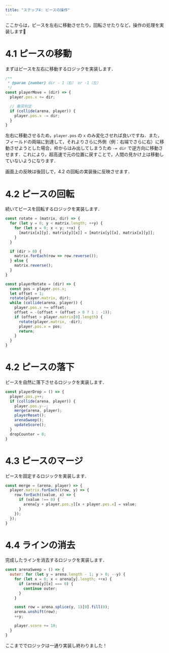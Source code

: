 ```yaml
---
title: "ステップ4: ピースの操作"
---
```


ここからは，ピースを左右に移動させたり，回転させたりなど，操作の処理を実装します💁

# 4.1 ピースの移動

まずはピースを左右に移動するロジックを実装します．

```js
/**
 * @param {number} dir - 1（右） or -1（左）
 */
const playerMove = (dir) => {
  player.pos.x += dir;

  // 衝突判定
  if (collide(arena, player)) {
    player.pos.x -= dir;
  }
}
```

左右に移動させるため，`player.pos` の `x` のみ変化させれば良いですね．また，フィールドの両端に到達して，それよりさらに外側（例：右端でさらに右）に移動させようとした場合，枠からはみ出してしまうため `-= dir` で逆方向に移動させます．これにより，超高速で元の位置に戻すことで，人間の見かけ上は移動していないようになります．

画面上の反映は後回しで，4.2 の回転の実装後に反映させます．


# 4.2 ピースの回転

続いてピースを回転するロジックを実装します．

```js
const rotate = (matrix, dir) => {
  for (let y = 0; y < matrix.length; ++y) {
    for (let x = 0; x < y; ++x) {
      [matrix[x][y], matrix[y][x]] = [matrix[y][x], matrix[x][y]];
    }
  }

  if (dir > 0) {
    matrix.forEach(row => row.reverse());
  } else {
    matrix.reverse();
  }
}
```

```js
const playerRotate = (dir) => {
  const pos = player.pos.x;
  let offset = 1;
  rotate(player.matrix, dir);
  while (collide(arena, player)) {
    player.pos.x += offset;
    offset = -(offset + (offset > 0 ? 1 : -1));
    if (offset > player.matrix[0].length) {
      rotate(player.matrix, -dir);
      player.pos.x = pos;
      return;
    }
  }
}
```


# 4.2 ピースの落下

ピースを自然に落下させるロジックを実装します．

```js
const playerDrop = () => {
  player.pos.y++;
  if (collide(arena, player)) {
    player.pos.y--;
    merge(arena, player);
    playerReset();
    arenaSweep();
    updateScore();
  }
  dropCounter = 0;
}
```

# 4.3 ピースのマージ

ピースを固定するロジックを実装します．

```js
const merge = (arena, player) => {
  player.matrix.forEach((row, y) => {
    row.forEach((value, x) => {
      if (value !== 0) {
        arena[y + player.pos.y][x + player.pos.x] = value;
      }
    });
  });
}
```

# 4.4 ラインの消去

完成したラインを消去するロジックを実装します．

```js
const arenaSweep = () => {
  outer: for (let y = arena.length - 1; y > 0; --y) {
    for (let x = 0; x < arena[y].length; ++x) {
      if (arena[y][x] === 0) {
        continue outer;
      }
    }

    const row = arena.splice(y, 1)[0].fill(0);
    arena.unshift(row);
    ++y;

    player.score += 10;
  }
}
```

ここまででロジックは一通り実装し終わりました！